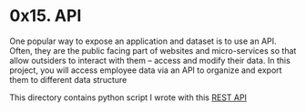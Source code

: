 # 0x15. API

One popular way to expose an application and dataset is to use an API. Often, they are the public facing part of websites and micro-services so that allow outsiders to interact with them – access and modify their data. In this project, you will access employee data via an API to organize and export them to different data structure

This directory contains python script I wrote with this [REST API](https://jsonplaceholder.typicode.com/)
